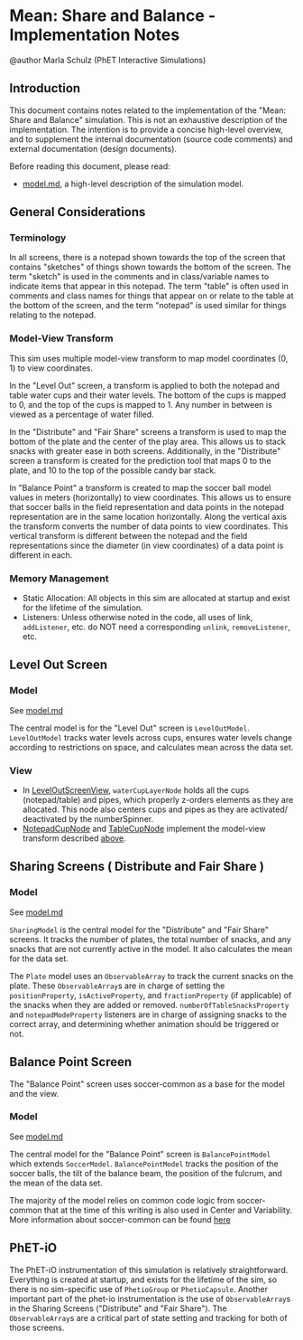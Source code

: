 # Mean: Share and Balance - Implementation Notes

@author Marla Schulz (PhET Interactive Simulations)

## Introduction

This document contains notes related to the implementation of the "Mean: Share and Balance" simulation. This is not an
exhaustive description of the implementation. The intention is to provide a concise high-level overview, and to
supplement the internal documentation (source code comments) and external documentation (design documents).

Before reading this document, please read:

- [model.md](https://github.com/phetsims/mean-share-and-balance/blob/main/doc/model.md), a high-level description of the
  simulation model.

## General Considerations

### Terminology

In all screens, there is a notepad shown towards the top of the screen that contains "sketches" of things shown towards
the bottom of the screen. The term "sketch" is used in the comments and in class/variable names to indicate items that
appear in this notepad.  The term "table" is often used in comments and class names for things that appear on or relate
to the table at the bottom of the screen, and the term "notepad" is used similar for things relating to the notepad.

### Model-View Transform

This sim uses multiple model-view transform to map model coordinates (0, 1) to view coordinates.

In the "Level Out" screen, a transform is applied to both the notepad and table water cups and their water levels. The
bottom of the cups is mapped to 0, and the top of the cups is mapped to 1. Any number in between is viewed as a
percentage of water filled.

In the "Distribute" and "Fair Share" screens a transform is used to map the bottom of the plate and the center of the
play area. This allows us to stack snacks with greater ease in both screens. Additionally, in the "Distribute" screen a
transform is created for the prediction tool that maps 0 to the plate, and 10 to the top of the possible candy bar
stack.

In "Balance Point" a transform is created to map the soccer ball model values in meters (horizontally) to view
coordinates. This allows us to ensure that soccer balls in the field representation and data points in the notepad
representation are in the same location horizontally. Along the vertical axis the transform converts the number of data
points to view coordinates. This vertical transform is different between the notepad and the field representations since
the diameter (in view coordinates) of a data point is different in each.

### Memory Management

- Static Allocation: All objects in this sim are allocated at startup and exist for the lifetime of the simulation.
- Listeners: Unless otherwise noted in the code, all uses of link, `addListener`, etc. do NOT need a corresponding `unlink`, `removeListener`, etc.

## Level Out Screen

### Model
See [model.md](https://github.com/phetsims/mean-share-and-balance/blob/main/doc/model.md)

The central model is for the "Level Out" screen is `LevelOutModel`. `LevelOutModel` tracks water levels across cups,
ensures water levels change according to restrictions on space, and calculates mean across the data set.

### View

- In
  [LevelOutScreenView](https://github.com/phetsims/mean-share-and-balance/blob/main/js/intro/view/IntroScreenView.ts), `waterCupLayerNode`
  holds all the cups (notepad/table) and pipes, which properly z-orders elements as they are allocated. This node also
  centers cups and pipes as they are activated/ deactivated by the numberSpinner.
- [NotepadCupNode](https://github.com/phetsims/mean-share-and-balance/blob/main/js/intro/view/WaterCup2DNode.ts)
  and [TableCupNode](https://github.com/phetsims/mean-share-and-balance/blob/main/js/intro/view/WaterCup3DNode.ts)
  implement the model-view transform described [above](#model-view-transform).

## Sharing Screens ( Distribute and Fair Share )

### Model
See [model.md](https://github.com/phetsims/mean-share-and-balance/blob/main/doc/model.md)

`SharingModel` is the central model for the "Distribute" and "Fair Share" screens. It tracks the number of plates, the
total number of snacks, and any snacks that are not currently active in the model. It also calculates the mean for the
data set.

The `Plate` model uses an `ObservableArray` to track the current snacks on the plate. These `ObservableArray`s are in
charge of setting the `positionProperty`, `isActiveProperty`, and `fractionProperty` (if applicable) of the snacks when
they are added or removed. `numberOfTableSnacksProperty` and `notepadModeProperty` listeners are in charge of assigning
snacks to the correct array, and determining whether animation should be triggered or not.

## Balance Point Screen
The "Balance Point" screen uses soccer-common as a base for the model and the view.

### Model
See [model.md](https://github.com/phetsims/mean-share-and-balance/blob/main/doc/model.md)

The central model for the "Balance Point" screen is `BalancePointModel` which extends `SoccerModel`. `BalancePointModel`
tracks the position of the soccer balls, the tilt of the balance beam, the position of the fulcrum, and the mean of the
data set.

The majority of the model relies on common code logic from soccer-common that at the time of this writing is also used
in Center and Variability. More information about soccer-common can be
found [here](https://github.com/phetsims/soccer-common/blob/main/doc/implementation-notes.md)

## PhET-iO

The PhET-iO instrumentation of this simulation is relatively straightforward. Everything is created at startup, and
exists for the lifetime of the sim, so there is no sim-specific use of `PhetioGroup` or `PhetioCapsule`. Another
important part of the phet-io instrumentation is the use of `ObservableArray`s in the Sharing Screens ("Distribute"
and "Fair Share"). The `ObservableArray`s are a critical part of state setting and tracking for both of those screens. 
